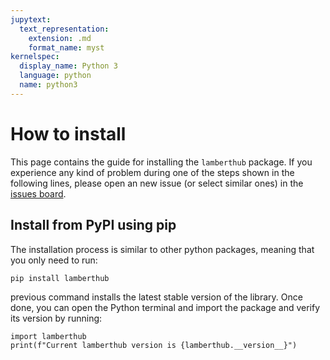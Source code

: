 ```yaml
---
jupytext:
  text_representation:
    extension: .md
    format_name: myst
kernelspec:
  display_name: Python 3
  language: python
  name: python3
---
```


# How to install

This page contains the guide for installing the `lamberthub` package. If you
experience any kind of problem during one of the steps shown in the following
lines, please open an new issue (or select similar ones) in the [issues
board](https://github.com/jorgepiloto/lamberthub/issues).

## Install from PyPI using pip

The installation process is similar to other python packages, meaning that you
only need to run:

```text
pip install lamberthub
```

previous command installs the latest stable version of the library. Once
done, you can open the Python terminal and import the package and verify its
version by running:

```{code-cell} ipython3
import lamberthub
print(f"Current lamberthub version is {lamberthub.__version__}")
```
